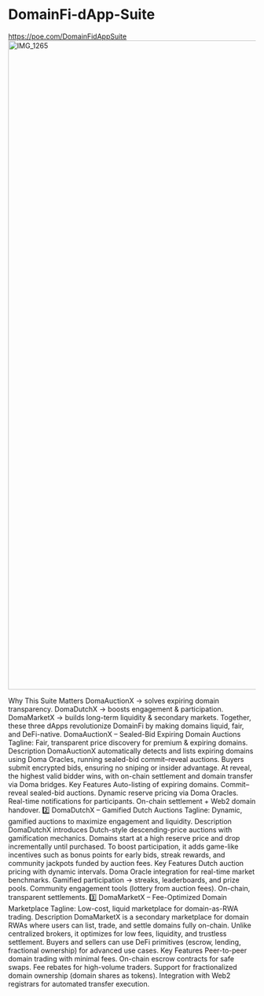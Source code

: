 # DomainFi-dApp-Suite
https://poe.com/DomainFidAppSuite
<img width="1983" height="1318" alt="IMG_1265" src="https://github.com/user-attachments/assets/9291a53a-0e22-4b83-b19f-ea42b75d73ee" />

Why This Suite Matters
DomaAuctionX → solves expiring domain transparency.
DomaDutchX → boosts engagement & participation.
DomaMarketX → builds long-term liquidity & secondary markets.
Together, these three dApps revolutionize DomainFi by making domains liquid, fair, and DeFi-native.
DomaAuctionX – Sealed-Bid Expiring Domain Auctions
Tagline: Fair, transparent price discovery for premium & expiring domains.
Description
DomaAuctionX automatically detects and lists expiring domains using Doma Oracles, running sealed-bid commit–reveal auctions. Buyers submit encrypted bids, ensuring no sniping or insider advantage. At reveal, the highest valid bidder wins, with on-chain settlement and domain transfer via Doma bridges.
Key Features
Auto-listing of expiring domains.
Commit–reveal sealed-bid auctions.
Dynamic reserve pricing via Doma Oracles.
Real-time notifications for participants.
On-chain settlement + Web2 domain handover.
2️⃣ DomaDutchX – Gamified Dutch Auctions
Tagline: Dynamic, gamified auctions to maximize engagement and liquidity.
Description
DomaDutchX introduces Dutch-style descending-price auctions with gamification mechanics. Domains start at a high reserve price and drop incrementally until purchased. To boost participation, it adds game-like incentives such as bonus points for early bids, streak rewards, and community jackpots funded by auction fees.
Key Features
Dutch auction pricing with dynamic intervals.
Doma Oracle integration for real-time market benchmarks.
Gamified participation → streaks, leaderboards, and prize pools.
Community engagement tools (lottery from auction fees).
On-chain, transparent settlements.
3️⃣ DomaMarketX – Fee-Optimized Domain Marketplace
Tagline: Low-cost, liquid marketplace for domain-as-RWA trading.
Description
DomaMarketX is a secondary marketplace for domain RWAs where users can list, trade, and settle domains fully on-chain. Unlike centralized brokers, it optimizes for low fees, liquidity, and trustless settlement. Buyers and sellers can use DeFi primitives (escrow, lending, fractional ownership) for advanced use cases.
Key Features
Peer-to-peer domain trading with minimal fees.
On-chain escrow contracts for safe swaps.
Fee rebates for high-volume traders.
Support for fractionalized domain ownership (domain shares as tokens).
Integration with Web2 registrars for automated transfer execution.
